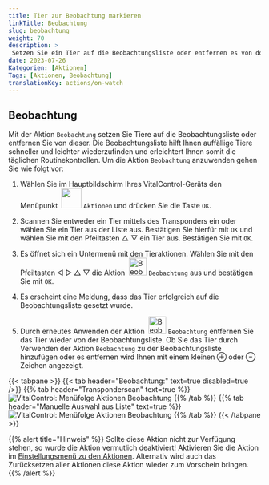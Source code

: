 ```yaml
---
title: Tier zur Beobachtung markieren
linkTitle: Beobachtung
slug: beobachtung
weight: 70
description: >
 Setzen Sie ein Tier auf die Beobachtungsliste oder entfernen es von dort.
date: 2023-07-26
Kategorien: [Aktionen]
Tags: [Aktionen, Beobachtung]
translationKey: actions/on-watch
---
```

## Beobachtung

Mit der Aktion `Beobachtung` setzen Sie Tiere auf die Beobachtungsliste oder entfernen Sie von dieser. Die Beobachtungsliste hilft Ihnen auffällige Tiere schneller und leichter wiederzufinden und erleichtert Ihnen somit die täglichen Routinekontrollen. Um die Aktion `Beobachtung` anzuwenden gehen Sie wie folgt vor:

1.  Wählen Sie im Hauptbildschirm Ihres VitalControl-Geräts den Menüpunkt &nbsp;<img src="/icons/actions.svg" width="40" align="bottom" alt="" title="Aktionen" /> `Aktionen` und drücken Sie die Taste `OK`.

2. Scannen Sie entweder ein Tier mittels des Transponders ein oder wählen Sie ein Tier aus der Liste aus. Bestätigen Sie hierfür mit `OK` und wählen Sie mit den Pfeiltasten △ ▽ ein Tier aus. Bestätigen Sie mit `OK`.

3. Es öffnet sich ein Untermenü mit den Tieraktionen. Wählen Sie mit den Pfeiltasten ◁ ▷ △ ▽  die Aktion &nbsp;<img src="/icons/actions/on-watch.svg" width="35" align="bottom" alt="Beobachtung" title="Beobachtung" /> `Beobachtung` aus und bestätigen Sie mit `OK`.

4. Es erscheint eine Meldung, dass das Tier erfolgreich auf die Beobachtungsliste gesetzt wurde.

5. Durch erneutes Anwenden der Aktion &nbsp;<img src="/icons/actions/on-watch-minus.svg" width="35" align="bottom" alt="Beobachtung" title="Beobachtung" /> `Beobachtung` entfernen Sie das Tier wieder von der Beobachtungsliste. Ob Sie das Tier durch Verwenden der Aktion `Beobachtung` zu der Beobachtungsliste hinzufügen oder es entfernen wird Ihnen mit einem kleinen ⊕ oder ⊖ Zeichen angezeigt.

{{< tabpane >}}
{{< tab header="Beobachtung:" text=true disabled=true />}}
{{% tab header="Transponderscan" text=true %}}
![VitalControl: Menüfolge Aktionen Beobachtung](../bilder/beobachtung-transponderscan.png "Beobachtung")
{{% /tab %}}
{{% tab header="Manuelle Auswahl aus Liste" text=true %}}
![VitalControl: Menüfolge Aktionen Beobachtung](../bilder/beobachtung.png "Beobachtung")
{{% /tab %}}
{{< /tabpane >}}

{{% alert title="Hinweis" %}}
Sollte diese Aktion nicht zur Verfügung stehen, so wurde die Aktion vermutlich deaktiviert! Aktivieren Sie die Aktion im [Einstellungsmenü zu den Aktionen](/docs/aktionen/einstellungen/). Alternativ wird auch das Zurücksetzen aller Aktionen diese Aktion wieder zum Vorschein bringen.
{{% /alert %}}

